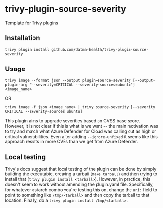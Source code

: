 # trivy-plugin-source-severity
Template for Trivy plugins


## Installation
```shell
trivy plugin install github.com/datma-health/trivy-plugin-source-severity
```

## Usage

```shell
trivy image --format json --output plugin=source-severity [--output-plugin-arg "--severity=CRTIICAL --severity-sources=ubuntu"] <image_name>
```

OR

```shell
trivy image -f json <image_name> | trivy source-severity [--severity CRITICAL --severity-sources ubuntu]
```

This plugin aims to upgrade severities based on CVSS base score. However, it is not clear if this is what is we want -- the main motivation was to try and match what Azure Defender for Cloud was calling out as high or critical vulnerabilities. Even after adding `--ignore-unfixed` it seems like this approach results in more CVEs than we get from Azure Defender.

## Local testing

Trivy's docs suggest that local testing of the plugin can be done by simply building the executable, creating a tarball (`make tarball`) and then trying to install that (`trivy plugin install <tarball>`). However, in practice, this doesn't seem to work without amending the plugin.yaml file. Specifically, for whatever os/arch combo you're testing this on, change the `uri:` field to point to something like `/tmp/<tarball>` and then copy the tarball to that location. Finally, do a `trivy plugin install /tmp/<tarball>`.